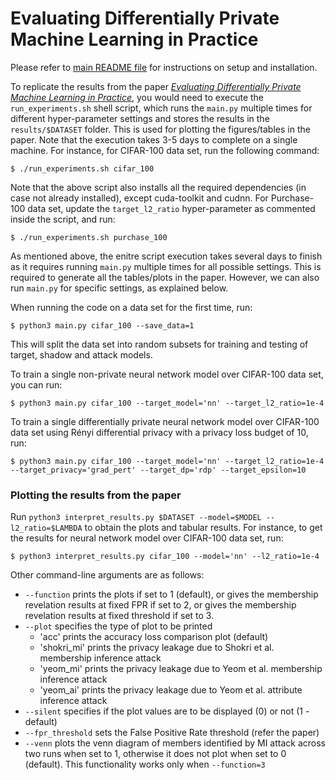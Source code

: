# Evaluating Differentially Private Machine Learning in Practice

Please refer to [main README file](../README.md) for instructions on setup and installation.

To replicate the results from the paper [*Evaluating Differentially Private Machine Learning in Practice*](https://arxiv.org/abs/1902.08874), you would need to execute the `run_experiments.sh` shell script, which runs the `main.py` multiple times for different hyper-parameter settings and stores the results in the `results/$DATASET` folder. This is used for plotting the figures/tables in the paper. Note that the execution takes 3-5 days to complete on a single machine. For instance, for CIFAR-100 data set, run the following command:
```
$ ./run_experiments.sh cifar_100
```
Note that the above script also installs all the required dependencies (in case not already installed), except cuda-toolkit and cudnn. For Purchase-100 data set, update the `target_l2_ratio` hyper-parameter as commented inside the script, and run:
```
$ ./run_experiments.sh purchase_100
```

As mentioned above, the enitre script execution takes several days to finish as it requires running `main.py` multiple times for all possible settings. This is required to generate all the tables/plots in the paper. However, we can also run `main.py` for specific settings, as explained below.

When running the code on a data set for the first time, run:
```
$ python3 main.py cifar_100 --save_data=1
```
This will split the data set into random subsets for training and testing of target, shadow and attack models.

To train a single non-private neural network model over CIFAR-100 data set, you can run: 
```
$ python3 main.py cifar_100 --target_model='nn' --target_l2_ratio=1e-4
```
To train a single differentially private neural network model over CIFAR-100 data set using Rényi differential privacy with a privacy loss budget of 10, run:
```
$ python3 main.py cifar_100 --target_model='nn' --target_l2_ratio=1e-4 --target_privacy='grad_pert' --target_dp='rdp' --target_epsilon=10
```


### Plotting the results from the paper 

Run `python3 interpret_results.py $DATASET --model=$MODEL --l2_ratio=$LAMBDA` to obtain the plots and tabular results. For instance, to get the results for neural network model over CIFAR-100 data set, run:
```
$ python3 interpret_results.py cifar_100 --model='nn' --l2_ratio=1e-4
```

Other command-line arguments are as follows: 
- `--function` prints the plots if set to 1 (default), or gives the membership revelation results at fixed FPR if set to 2, or gives the membership revelation results at fixed threshold if set to 3.
- `--plot` specifies the type of plot to be printed
    - 'acc' prints the accuracy loss comparison plot (default)
    - 'shokri_mi' prints the privacy leakage due to Shokri et al. membership inference attack
    - 'yeom_mi' prints the privacy leakage due to Yeom et al. membership inference attack
    - 'yeom_ai' prints the privacy leakage due to Yeom et al. attribute inference attack
- `--silent` specifies if the plot values are to be displayed (0) or not (1 - default)
- `--fpr_threshold` sets the False Positive Rate threshold (refer the paper)
- `--venn` plots the venn diagram of members identified by MI attack across two runs when set to 1, otherwise it does not plot when set to 0 (default). This functionality works only when `--function=3`

